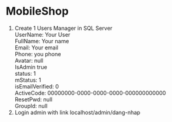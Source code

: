 # MobileShop
1. Create 1 Users Manager in SQL Server<br>
UserName: Your User<br>
FullName: Your name<br>
Email: Your email<br>
Phone: you phone<br>
Avatar: null<br>
IsAdmin true<br>
status: 1<br>
mStatus: 1<br>
isEmailVerified: 0<br>
ActiveCode: 00000000-0000-0000-0000-000000000000<br>
ResetPwd: null<br>
GroupId: null<br>
2. Login admin with link localhost/admin/dang-nhap
